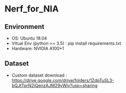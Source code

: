 # Nerf_for_NIA

## Environment

- OS: Ubuntu 18.04 
- Vitual Env (python >= 3.5) : pip install requirements.txt
- Hardware: NVIDIA A100*1

## Dataset

- Custom dataset download : 
https://drive.google.com/drive/folders/1ZdpTuSL3-bQJtTprN2iQenzAJM29yWiy?usp=sharing
